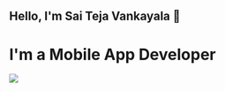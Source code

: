 ### <H2>Hello, I'm <B>Sai Teja Vankayala</B> 👋</H2>
### <H1> I'm a Mobile App Developer</h1>
<!--
**saitejavankayala/saitejavankayala** is a ✨ _special_ ✨ repository because its `README.md` (this file) appears on your GitHub profile.

Here are some ideas to get you started:

- 🔭 I’m currently working on ...
- 🌱 I’m currently learning ...
- 👯 I’m looking to collaborate on ...
- 🤔 I’m looking for help with ...
- 💬 Ask me about ...
- 📫 How to reach me: ...
- 😄 Pronouns: ...
- ⚡ Fun fact: ...
-->
<a href="https://github.com/saitejavankayala">

<a href="https://github.com/saitejavankayala">
  <img align="center" src="https://github-readme-stats.anuraghazra1.vercel.app/api/top-langs/?username=saitejavankayala&layout=compact&theme=radical" />
</a>
